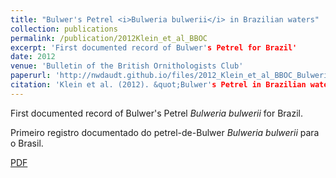 ```yaml
---
title: "Bulwer's Petrel <i>Bulweria bulwerii</i> in Brazilian waters"
collection: publications
permalink: /publication/2012Klein_et_al_BBOC
excerpt: 'First documented record of Bulwer's Petrel for Brazil'
date: 2012
venue: 'Bulletin of the British Ornithologists Club'
paperurl: 'http://nwdaudt.github.io/files/2012_Klein_et_al_BBOC_Bulweria_bulwerii_Brazil.pdf'
citation: 'Klein et al. (2012). &quot;Bulwer's Petrel in Brazilian waters.&quot; <i>Bull. B. O. C.</i>. 132(3).'
---
```

First documented record of Bulwer's Petrel *Bulweria bulwerii* for Brazil.

Primeiro registro documentado do petrel-de-Bulwer *Bulweria bulwerii* para o Brasil.

[PDF](http://nwdaudt.github.io/files/2012_Klein_et_al_BBOC_Bulweria_bulwerii_Brazil.pdf)
